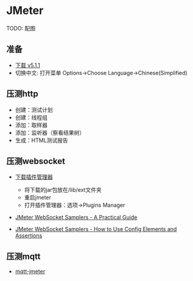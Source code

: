 
# JMeter

TODO: 配图

## 准备

- [下载 v5.1.1](https://jmeter.apache.org/download_jmeter.cgi)
- 切换中文: 打开菜单 Options->Choose Language->Chinese(Simplified)


## 压测http

- 创建：测试计划
- 创建：线程组
- 添加：取样器
- 添加：监听器（察看结果树）
- 生成：HTML测试报告

## 压测websocket

- [下载插件管理器](https://jmeter-plugins.org/wiki/PluginsManager/)
  - 将下载的jar包放在/lib/ext文件夹
  - 重启jmeter
  - 打开插件管理器：选项->Plugins Manager
  
- [JMeter WebSocket Samplers - A Practical Guide](https://www.blazemeter.com/blog/jmeter-websocket-samplers-a-practical-guide/)
- [JMeter WebSocket Samplers - How to Use Config Elements and Assertions](https://www.blazemeter.com/blog/jmeter-websocket-samplers-how-to-use-config-elements-and-assertions/)


## 压测mqtt

- [mqtt-jmeter](https://github.com/emqx/mqtt-jmeter)




